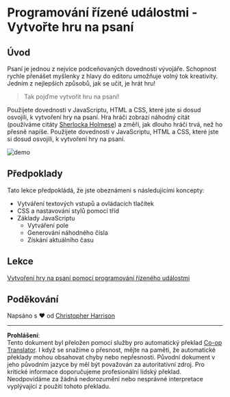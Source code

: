 <!--
CO_OP_TRANSLATOR_METADATA:
{
  "original_hash": "957547b822c40042e07d591c4fbfde4f",
  "translation_date": "2025-08-28T04:25:41+00:00",
  "source_file": "4-typing-game/README.md",
  "language_code": "cs"
}
-->
# Programování řízené událostmi - Vytvořte hru na psaní

## Úvod

Psaní je jednou z nejvíce podceňovaných dovedností vývojáře. Schopnost rychle přenášet myšlenky z hlavy do editoru umožňuje volný tok kreativity. Jedním z nejlepších způsobů, jak se učit, je hrát hru!

> Tak pojďme vytvořit hru na psaní!

Použijete dovednosti v JavaScriptu, HTML a CSS, které jste si dosud osvojili, k vytvoření hry na psaní. Hra hráči zobrazí náhodný citát (používáme citáty [Sherlocka Holmese](https://en.wikipedia.org/wiki/Sherlock_Holmes)) a změří, jak dlouho hráči trvá, než ho přesně napíše. Použijete dovednosti v JavaScriptu, HTML a CSS, které jste si dosud osvojili, k vytvoření hry na psaní.

![demo](../../../4-typing-game/images/demo.gif)

## Předpoklady

Tato lekce předpokládá, že jste obeznámeni s následujícími koncepty:

- Vytváření textových vstupů a ovládacích tlačítek
- CSS a nastavování stylů pomocí tříd
- Základy JavaScriptu
  - Vytváření pole
  - Generování náhodného čísla
  - Získání aktuálního času

## Lekce

[Vytvoření hry na psaní pomocí programování řízeného událostmi](./typing-game/README.md)

## Poděkování

Napsáno s ♥️ od [Christopher Harrison](http://www.twitter.com/geektrainer)

---

**Prohlášení**:  
Tento dokument byl přeložen pomocí služby pro automatický překlad [Co-op Translator](https://github.com/Azure/co-op-translator). I když se snažíme o přesnost, mějte na paměti, že automatické překlady mohou obsahovat chyby nebo nepřesnosti. Původní dokument v jeho původním jazyce by měl být považován za autoritativní zdroj. Pro kritické informace doporučujeme profesionální lidský překlad. Neodpovídáme za žádná nedorozumění nebo nesprávné interpretace vyplývající z použití tohoto překladu.